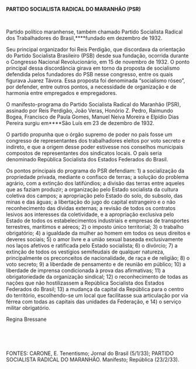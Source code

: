 **PARTIDO SOCIALISTA RADICAL DO MARANHÃO (PSR)**

 

Partido político maranhense, também chamado Partido Socialista Radical
dos Trabalhadores do Brasil,****fundado em dezembro de 1932.

Seu principal organizador foi Reis Perdigão, que discordava da
orientação do Partido Socialista Brasileiro (PSB) desde sua fundação,
ocorrida durante o Congresso Nacional Revolucionário, em 15 de novembro
de 1932. O ponto principal dessa discordância girava em torno da
proposta de socialismo defendida pelos fundadores do PSB nesse
congresso, entre os quais figurava Juarez Távora. Essa proposta foi
denominada “socialismo róseo”, por defender, entre outros pontos, a
necessidade de organização e de harmonia entre empregados e
empregadores.

O manifesto-programa do Partido Socialista Radical do Maranhão (PSR),
assinado por Reis Perdigão, João Veras, Honório Z. Pedro, Raimundo
Bogea, Francisco de Paula Gomes, Manuel Neiva Moreira e Elpídio Dias
Pereira surgiu em****São Luís em 23 de dezembro de 1932.

O partido propunha que o órgão supremo de poder no país fosse um
congresso de representantes dos trabalhadores eleitos por voto secreto e
indireto, e que a origem desse poder estivesse nos conselhos municipais
compostos de representantes dos sindicatos locais. O país seria
denominado República Socialista dos Estados Federados do Brasil.

Os pontos principais do programa do PSR defendiam: 1) a socialização da
propriedade privada, mediante o confisco de terras; a solução do
problema agrário, com a extinção dos latifúndios; a divisão das terras
entre aqueles que as faziam produzir; a organização pelo Estado
socialista da cultura coletiva dos campos; a apropriação pelo Estado do
solo, do subsolo, das minas e das águas; a libertação do jugo do capital
estrangeiro e o não reconhecimento das dívidas externas; a revisão de
todos os contratos lesivos aos interesses da coletividade, e a
apropriação exclusiva pelo Estado de todos os estabelecimentos
industriais e empresas de transportes terrestres, marítimos e aéreos; 2)
o imposto único territorial; 3) o trabalho obrigatório; 4) a igualdade
da mulher ao homem em todos os seus direitos e deveres sociais; 5) o
amor livre e a união sexual baseada exclusivamente nos laços afetivos e
ratificada pelo Estado socialista; 6) o divórcio; 7) a extinção de todos
os vestígios semifeudais de qualquer natureza, principalmente os
preconceitos de nacionalidade, de raça e de religião; 8) o voto secreto;
9) a liberdade de pensamento e de reunião em público; 10) a liberdade de
imprensa condicionada à prova das afirmativas; 11) a obrigatoriedade da
organização sindical; 12) o reconhecimento de todas as nações que não
hostilizassem a República Socialista dos Estados Federados do Brasil;
13) a mudança da capital da República para o centro do território,
escolhendo-se um local que facilitasse sua articulação por via férrea
com todas as capitais das unidades da Federação, e 14) o serviço militar
obrigatório.

Regina Bressane

 

 

FONTES: CARONE, E. Tenentismo; Jornal do Brasil (5/1/33); PARTIDO
SOCIALISTA RADICAL DO MARANHÃO. Manifesto; República (23/2/33).

 
